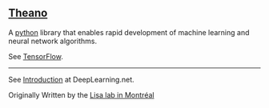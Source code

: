 ## [Theano](#theano)

A [python](#python) library that enables rapid development of machine learning and neural network algorithms.

See [TensorFlow](#tensorflow).


---
See [Introduction](http://deeplearning.net/software/theano/introduction.html#introduction]) at DeepLearning.net.

Originally Written by the [Lisa lab in Montréal](https://mila.quebec/en/)
